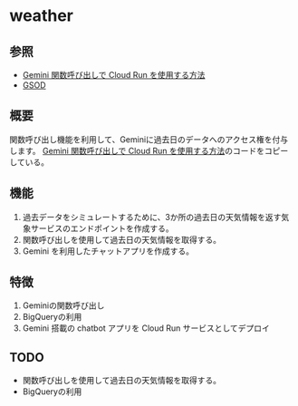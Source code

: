 # weather

## 参照
- [Gemini 関数呼び出しで Cloud Run を使用する方法](
https://codelabs.developers.google.com/codelabs/how-to-cloud-run-gemini-function-calling)
- [GSOD](https://console.cloud.google.com/marketplace/product/noaa-public/gsod)

## 概要

関数呼び出し機能を利用して、Geminiに過去日のデータへのアクセス権を付与します。
[Gemini 関数呼び出しで Cloud Run を使用する方法](
https://codelabs.developers.google.com/codelabs/how-to-cloud-run-gemini-function-calling)のコードをコピーしている。

## 機能

1. 過去データをシミュレートするために、3か所の過去日の天気情報を返す気象サービスのエンドポイントを作成する。
2. 関数呼び出しを使用して過去日の天気情報を取得する。
3. Gemini を利用したチャットアプリを作成する。

## 特徴

1. Geminiの関数呼び出し
2. BigQueryの利用
3. Gemini 搭載の chatbot アプリを Cloud Run サービスとしてデプロイ

## TODO
- 関数呼び出しを使用して過去日の天気情報を取得する。 
- BigQueryの利用